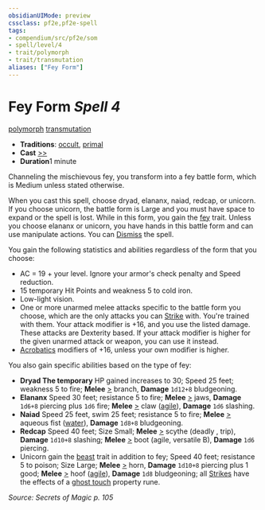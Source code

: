 ```yaml
---
obsidianUIMode: preview
cssclass: pf2e,pf2e-spell
tags:
- compendium/src/pf2e/som
- spell/level/4
- trait/polymorph
- trait/transmutation
aliases: ["Fey Form"]
---
```

# Fey Form *Spell 4*   
[polymorph](rules/traits/polymorph.md)  [transmutation](rules/traits/transmutation.md)  

- **Traditions**: [occult](rules/traits/occult.md), [primal](rules/traits/primal.md)
- **Cast** [>>](rules/core-rulebook/chapter-9-playing-the-game.md#Actions "Two-Action") 
- **Duration**1 minute

Channeling the mischievous fey, you transform into a fey battle form, which is Medium unless stated otherwise.

When you cast this spell, choose dryad, elananx, naiad, redcap, or unicorn. If you choose unicorn, the battle form is Large and you must have space to expand or the spell is lost. While in this form, you gain the [fey](rules/traits/fey.md) trait. Unless you choose elananx or unicorn, you have hands in this battle form and can use manipulate actions. You can [Dismiss](rules/actions/dismiss.md) the spell.

You gain the following statistics and abilities regardless of the form that you choose:

- AC = 19 + your level. Ignore your armor's check penalty and Speed reduction.
- 15 temporary Hit Points and weakness 5 to cold iron.
- Low-light vision.
- One or more unarmed melee attacks specific to the battle form you choose, which are the only attacks you can [Strike](rules/actions/strike.md) with. You're trained with them. Your attack modifier is +16, and you use the listed damage. These attacks are Dexterity based. If your attack modifier is higher for the given unarmed attack or weapon, you can use it instead.
- [Acrobatics](compendium/skills.md#Acrobatics) modifiers of +16, unless your own modifier is higher.

You also gain specific abilities based on the type of fey:

- **Dryad The temporary** HP gained increases to 30; Speed 25 feet; weakness 5 to fire; **Melee** [>](rules/core-rulebook/chapter-9-playing-the-game.md#Actions "Single Action") branch, **Damage** `1d12+8` bludgeoning.
- **Elananx** Speed 30 feet; resistance 5 to fire; **Melee** [>](rules/core-rulebook/chapter-9-playing-the-game.md#Actions "Single Action") jaws, **Damage** `1d6+8` piercing plus `1d6` fire; **Melee** [>](rules/core-rulebook/chapter-9-playing-the-game.md#Actions "Single Action") claw ([agile](rules/traits/agile.md)), **Damage** `1d6` slashing.
- **Naiad** Speed 25 feet, swim 25 feet; resistance 5 to fire; **Melee** [>](rules/core-rulebook/chapter-9-playing-the-game.md#Actions "Single Action") aqueous fist ([water](rules/traits/water.md)), **Damage** `1d8+8` bludgeoning.
- **Redcap** Speed 40 feet; Size Small; **Melee** [>](rules/core-rulebook/chapter-9-playing-the-game.md#Actions "Single Action") scythe (deadly <d10>, trip), **Damage** `1d10+8` slashing; **Melee** [>](rules/core-rulebook/chapter-9-playing-the-game.md#Actions "Single Action") boot (agile, versatile B), **Damage** `1d6` piercing.
- Unicorn gain the [beast](rules/traits/beast.md) trait in addition to fey; Speed 40 feet; resistance 5 to poison; Size Large; **Melee** [>](rules/core-rulebook/chapter-9-playing-the-game.md#Actions "Single Action") horn, **Damage** `1d10+8` piercing plus 1 good; **Melee** [>](rules/core-rulebook/chapter-9-playing-the-game.md#Actions "Single Action") hoof ([agile](rules/traits/agile.md)), **Damage** `1d8` bludgeoning; all [Strikes](rules/actions/strike.md) have the effects of a [ghost touch](compendium/equipment/items/ghost-touch.md) property rune.

*Source: Secrets of Magic p. 105*